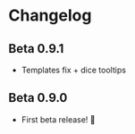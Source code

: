 # Changelog

## Beta 0.9.1

-  Templates fix + dice tooltips

## Beta 0.9.0

-  First beta release! 🎉
